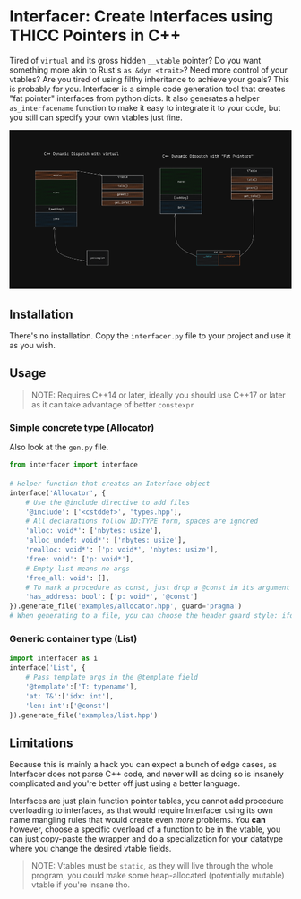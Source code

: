 # Interfacer: Create Interfaces using THICC Pointers in C++

Tired of `virtual` and its gross hidden `__vtable` pointer? Do you want
something more akin to Rust's `as &dyn <trait>`? Need more control of your
vtables? Are you tired of using filthy inheritance to achieve your goals? This
is probably for you. Interfacer is a simple code generation tool that creates
"fat pointer" interfaces from python dicts. It also generates a helper
`as_interfacename` function to make it easy to integrate it to your code, but
you still can specify your own vtables just fine.

![Different Approaches for Dynamic Dispatch](info.png)

## Installation

There's no installation. Copy the `interfacer.py` file to your project and use
it as you wish.

## Usage

> NOTE: Requires C++14 or later, ideally you should use C++17 or later as it
> can take advantage of better `constexpr`

### Simple concrete type (Allocator)

Also look at the `gen.py` file.

```python
from interfacer import interface

# Helper function that creates an Interface object
interface('Allocator', {
    # Use the @include directive to add files
    '@include': ['<cstddef>', 'types.hpp'],
    # All declarations follow ID:TYPE form, spaces are ignored
    'alloc: void*': ['nbytes: usize'],
    'alloc_undef: void*': ['nbytes: usize'],
    'realloc: void*': ['p: void*', 'nbytes: usize'],
    'free: void': ['p: void*'],
    # Empty list means no args
    'free_all: void': [],
    # To mark a procedure as const, just drop a @const in its argument list
    'has_address: bool': ['p: void*', '@const']
}).generate_file('examples/allocator.hpp', guard='pragma')
# When generating to a file, you can choose the header guard style: ifdef, pragma or none(default)
```

### Generic container type (List)
```python
import interfacer as i
interface('List', {
    # Pass template args in the @template field
    '@template':['T: typename'],
    'at: T&':['idx: int'],
    'len: int':['@const']
}).generate_file('examples/list.hpp')
```

## Limitations

Because this is mainly a hack you can expect a bunch of edge cases, as
Interfacer does not parse C++ code, and never will as doing so is insanely
complicated and you're better off just using a better language.

Interfaces are just plain function pointer tables, you cannot add
procedure overloading to interfaces, as that would require Interfacer using its
own name mangling rules that would create even *more* problems. You **can**
however, choose a specific overload of a function to be in the vtable, you can
just copy-paste the wrapper and do a specialization for your datatype where you
change the desired vtable fields.

> NOTE: Vtables must be `static`, as they will live through the whole program,
> you could make some heap-allocated (potentially mutable) vtable if you're
> insane tho.

